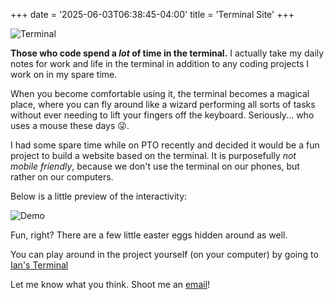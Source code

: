 +++
date = '2025-06-03T06:38:45-04:00'
title = 'Terminal Site'
+++

![Terminal](/images/Terminal.jpg)

**Those who code spend a _lot_ of time in the terminal.** I actually take my daily notes for work and life in the terminal in addition to any coding projects I work on in my spare time.

When you become comfortable using it, the terminal becomes a magical place, where you can fly around like a wizard performing all sorts of tasks without ever needing to lift your fingers off the keyboard. Seriously... who uses a mouse these days 😜.

I had some spare time while on PTO recently and decided it would be a fun project to build a website based on the terminal. It is purposefully _not mobile friendly_, because we don't use the terminal on our phones, but rather on our computers.

Below is a little preview of the interactivity:

![Demo](/images/TerminalDemo.gif)

Fun, right? There are a few little easter eggs hidden around as well.

You can play around in the project yourself (on your computer) by going to [Ian's Terminal](https://ianwatkins.netlify.app)

Let me know what you think. Shoot me an [email](mailto:info@ianwatkins.dev)!
